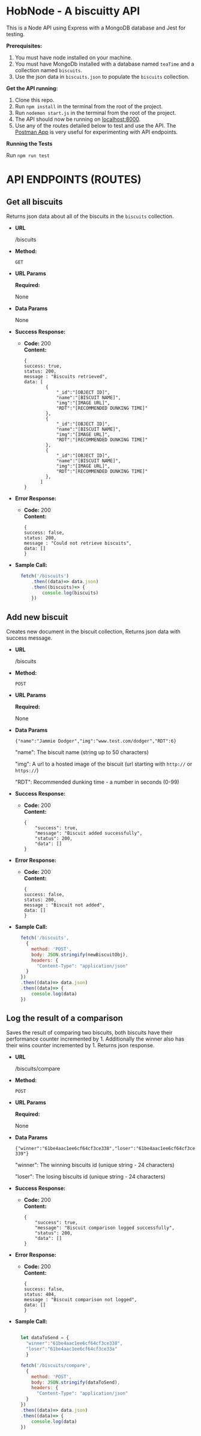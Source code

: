 # HobNode - A biscuitty API

This is a Node API using Express with a MongoDB database and Jest for testing.

**Prerequisites:**

1. You must have node installed on your machine.
2. You must have MongoDb installed with a database named `teaTime` and a collection named `biscuits`.
3. Use the json data in `biscuits.json` to populate the `biscuits` collection.

**Get the API running:**

1. Clone this repo.
2. Run `npm install` in the terminal from the root of the project.
3. Run `nodemon start.js` in the terminal from the root of the project.
4. The API should now be running on [localhost:8000]('[http://localhost:8000/biscuits](http://localhost:8000/biscuits)').
5. Use any of the routes detailed below to test and use the API. The [Postman App]('[https://www.getpostman.com/](https://www.getpostman.com/)') is very useful for experimenting with API endpoints.

**Running the Tests**

Run `npm run test`

# API ENDPOINTS (ROUTES)

**Get all biscuits**
----
  Returns json data about all of the biscuits in the `biscuits` collection.

* **URL**

  /biscuits

* **Method:**

  `GET`
  
*  **URL Params**

   **Required:**
 
	  None

* **Data Params**

  None

* **Success Response:**

  * **Code:** 200 <br />
    **Content:** 
    ```
    { 
    success: true,
    status: 200,
    message : "Biscuits retrieved",
    data: [
		    {
			    "_id":"[OBJECT ID]",
			    "name":"[BISCUIT NAME]",
			    "img":"[IMAGE URL]",
			    "RDT":"[RECOMMENDED DUNKING TIME]" 
		    },
		    {
			    "_id":"[OBJECT ID]",
			    "name":"[BISCUIT NAME]",
			    "img":"[IMAGE URL]",
			    "RDT":"[RECOMMENDED DUNKING TIME]" 
		    },
		    {
			    "_id":"[OBJECT ID]",
			    "name":"[BISCUIT NAME]",
			    "img":"[IMAGE URL]",
			    "RDT":"[RECOMMENDED DUNKING TIME]" 
		    },
		  ] 
    }
    ```
 
* **Error Response:**

  * **Code:** 200  <br />
    **Content:** 
    ```
    { 
    success: false,
    status: 200,
    message : "Could not retrieve biscuits",
    data: [] 
    }
    ```

* **Sample Call:**

  ```javascript
    fetch('/biscuits')
	    .then((data)=> data.json)
	    .then((biscuits)=> {
		    console.log(biscuits)
	    })
  ```

**Add new biscuit**
----
  Creates new document in the biscuit collection, Returns json data with success message.

* **URL**

  /biscuits

* **Method:**

  `POST`
  
*  **URL Params**

   **Required:**
 
	  None

* **Data Params**

  `{"name":"Jammie Dodger","img":"www.test.com/dodger","RDT":6}`
  
  "name": The biscuit name (string up to 50 characters)
  
  "img": A url to a hosted image of the biscuit (url starting with `http://` or `https://`)
  
  "RDT": Recommended dunking time - a number in seconds (0-99)

* **Success Response:**

  * **Code:** 200 <br />
    **Content:** 
    ```
    {
        "success": true,
        "message": "Biscuit added successfully",
        "status": 200,
        "data": []
    }
    ```
 
* **Error Response:**

  * **Code:** 200  <br />
    **Content:** 
    ```
    { 
    success: false,
    status: 200,
    message : "Biscuit not added",
    data: [] 
    }
    ```

* **Sample Call:**

  ```javascript
    fetch('/biscuits', 
      {
        method: 'POST',
        body: JSON.stringify(newBiscuitObj),
        headers: {
          "Content-Type": "application/json"
      }
    })
    .then((data)=> data.json)
    .then((data)=> {
        console.log(data)
    })
  ```

**Log the result of a comparison**
----
  Saves the result of comparing two biscuits, both biscuits have their performance counter incremented by 1. Additionally the winner also has their wins counter incremented by 1. Returns json response.

* **URL**

  /biscuits/compare

* **Method:**

  `POST`
  
*  **URL Params**

   **Required:**
 
	  None

* **Data Params**

  `{"winner":"61be4aac1ee6cf64cf3ce338","loser":"61be4aac1ee6cf64cf3ce339"}`
  
  "winner": The winning biscuits id (unique string - 24 characters)

  "loser": The losing biscuits id (unique string - 24 characters)

* **Success Response:**

  * **Code:** 200 <br />
    **Content:** 
    ```
    {
        "success": true,
        "message": "Biscuit comparison logged successfully",
        "status": 200,
        "data": []
    }
    ```
 
* **Error Response:**

  * **Code:** 200  <br />
    **Content:** 
    ```
    { 
    success: false,
    status: 404,
    message : "Biscuit comparison not logged",
    data: [] 
    }
    ```

* **Sample Call:**

  ```javascript

    let dataToSend = {
      "winner":"61be4aac1ee6cf64cf3ce338",
      "loser":"61be4aac1ee6cf64cf3ce33a"
      }

    fetch('/biscuits/compare', 
      {
        method: 'POST',
        body: JSON.stringify(dataToSend),
        headers: {
          "Content-Type": "application/json"
      }
    })
    .then((data)=> data.json)
    .then((data)=> {
        console.log(data)
    })
  ```